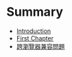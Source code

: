 # Summary

* [Introduction](README.md)
* [First Chapter](chapter1.md)
* [跨瀏覽器兼容問題](kua-liu-lan-qi-jian-rong-wen-ti.md)

